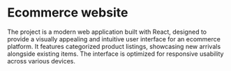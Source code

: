 
# Ecommerce website

The project is a modern web application built with React, designed to provide a visually appealing and intuitive user interface for an ecommerce platform. It features categorized product listings, showcasing new arrivals alongside existing items. The interface is optimized for responsive usability across various devices.



